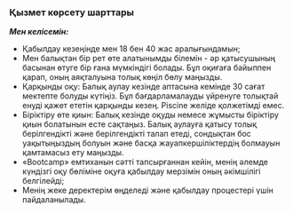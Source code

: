 ### Қызмет көрсету шарттары

**_Мен келісемін:_**

- Қабылдау кезеңінде мен 18 бен 40 жас аралығындамын;
- Мен балықтан бір рет өте алатынымды білемін - әр қатысушының басынан өтуге бір ғана мүмкіндігі болады. Бұл оқиғаға байыппен қарап, оның аяқталуына толық көңіл бөлу маңызды.
- Қарқынды оқу: Балық аулау кезінде аптасына кемінде 30 сағат мектепте болуды күтіңіз. Бұл бағдарламалауды үйренуге толықтай енуді қажет ететін қарқынды кезең. Piscine желіде қолжетімді емес.
- Біріктіру өте қиын: Балық кезінде оқуды немесе жұмысты біріктіру қиын болатынын есте сақтаңыз. Балық аулауға қатысу толық берілгендікті және берілгендікті талап етеді, сондықтан бос уақытыңыздың болуын және басқа жауапкершіліктердің болмауын қамтамасыз ету маңызды.
- «Bootcamp» емтиханын сәтті тапсырғаннан кейін, менің әлемде күндізгі оқу бөліміне оқуға қабылдау мерзімін оның әкімшілігі белгілейді;
- Менің жеке деректерім өңделеді және қабылдау процестері үшін пайдаланылады.
